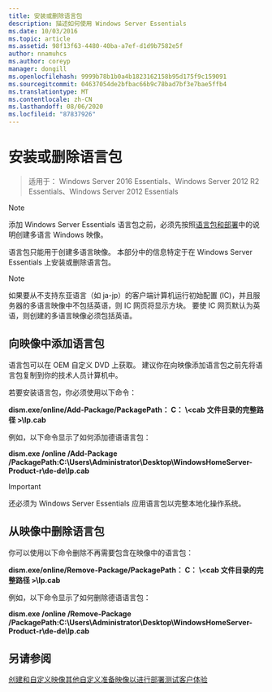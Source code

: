 ```yaml
---
title: 安装或删除语言包
description: 描述如何使用 Windows Server Essentials
ms.date: 10/03/2016
ms.topic: article
ms.assetid: 98f13f63-4480-40ba-a7ef-d1d9b7582e5f
author: nnamuhcs
ms.author: coreyp
manager: dongill
ms.openlocfilehash: 9999b78b1b0a4b1823162158b95d175f9c159091
ms.sourcegitcommit: 04637054de2bfbac66b9c78bad7bf3e7bae5ffb4
ms.translationtype: MT
ms.contentlocale: zh-CN
ms.lasthandoff: 08/06/2020
ms.locfileid: "87837926"
---
```

# <a name="install-or-remove-language-packs"></a>安装或删除语言包

>适用于： Windows Server 2016 Essentials、Windows Server 2012 R2 Essentials、Windows Server 2012 Essentials

> [!NOTE]
>  添加 Windows Server Essentials 语言包之前，必须先按照[语言包和部署](/previous-versions/windows/it-pro/windows-8.1-and-8/hh824829(v=win.10))中的说明创建多语言 Windows 映像。

 语言包只能用于创建多语言映像。 本部分中的信息特定于在 Windows Server Essentials 上安装或删除语言包。

> [!NOTE]
>  如果要从不支持东亚语言（如 ja-jp）的客户端计算机运行初始配置 (IC)，并且服务器的多语言映像中不包括英语，则 IC 网页将显示方块。 要使 IC 网页默认为英语，则创建的多语言映像必须包括英语。

## <a name="adding-language-packs-to-an-image"></a>向映像中添加语言包
 语言包可以在 OEM 自定义 DVD 上获取。 建议你在向映像添加语言包之前先将语言包复制到你的技术人员计算机中。

 若要安装语言包，你必须使用以下命令：

 **dism.exe/online/Add-Package/PackagePath： C： \\<cab 文件目录的完整路径 \>\lp.cab**

 例如，以下命令显示了如何添加德语语言包：

 **dism.exe /online /Add-Package /PackagePath:C:\Users\Administrator\Desktop\WindowsHomeServer-Product-r\de-de\lp.cab**

> [!IMPORTANT]
>  还必须为 Windows Server Essentials 应用语言包以完整本地化操作系统。

## <a name="removing-language-packs-from-an-image"></a>从映像中删除语言包
 你可以使用以下命令删除不再需要包含在映像中的语言包：

 **dism.exe/online/Remove-Package/PackagePath： C： \\<cab 文件目录的完整路径 \>\lp.cab**

 例如，以下命令显示了如何删除德语语言包：

 **dism.exe /online /Remove-Package /PackagePath:C:\Users\Administrator\Desktop\WindowsHomeServer-Product-r\de-de\lp.cab**

## <a name="see-also"></a>另请参阅

 [创建和自定义映像](Creating-and-Customizing-the-Image.md)[其他自定义](Additional-Customizations.md)[准备映像以进行部署](Preparing-the-Image-for-Deployment.md)[测试客户体验](Testing-the-Customer-Experience.md)